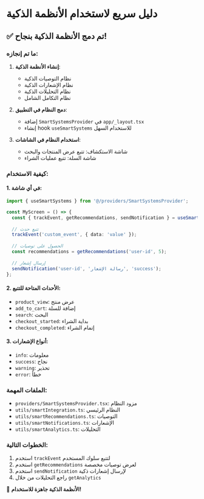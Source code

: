 # دليل سريع لاستخدام الأنظمة الذكية

## ✅ تم دمج الأنظمة الذكية بنجاح!

### ما تم إنجازه:

1. **إنشاء الأنظمة الذكية**:
   - نظام التوصيات الذكية
   - نظام الإشعارات الذكية  
   - نظام التحليلات الذكية
   - نظام التكامل الشامل

2. **دمج النظام في التطبيق**:
   - إضافة `SmartSystemsProvider` في `app/_layout.tsx`
   - إنشاء hook `useSmartSystems` للاستخدام السهل

3. **استخدام النظام في الشاشات**:
   - شاشة الاستكشاف: تتبع عرض المنتجات والبحث
   - شاشة السلة: تتبع عمليات الشراء

### كيفية الاستخدام:

#### 1. في أي شاشة:
```typescript
import { useSmartSystems } from '@/providers/SmartSystemsProvider';

const MyScreen = () => {
  const { trackEvent, getRecommendations, sendNotification } = useSmartSystems();
  
  // تتبع حدث
  trackEvent('custom_event', { data: 'value' });
  
  // الحصول على توصيات
  const recommendations = getRecommendations('user-id', 5);
  
  // إرسال إشعار
  sendNotification('user-id', 'رسالة الإشعار', 'success');
};
```

#### 2. الأحداث المتاحة للتتبع:
- `product_view`: عرض منتج
- `add_to_cart`: إضافة للسلة
- `search`: البحث
- `checkout_started`: بداية الشراء
- `checkout_completed`: إتمام الشراء

#### 3. أنواع الإشعارات:
- `info`: معلومات
- `success`: نجاح
- `warning`: تحذير
- `error`: خطأ

### الملفات المهمة:
- `providers/SmartSystemsProvider.tsx`: مزود النظام
- `utils/smartIntegration.ts`: النظام الرئيسي
- `utils/smartRecommendations.ts`: التوصيات
- `utils/smartNotifications.ts`: الإشعارات
- `utils/smartAnalytics.ts`: التحليلات

### الخطوات التالية:
1. استخدم `trackEvent` لتتبع سلوك المستخدم
2. استخدم `getRecommendations` لعرض توصيات مخصصة
3. استخدم `sendNotification` لإرسال إشعارات ذكية
4. راجع التحليلات من خلال `getAnalytics`

🎉 **الأنظمة الذكية جاهزة للاستخدام!** 